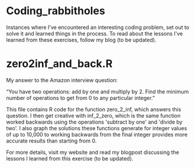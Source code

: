 # Coding_rabbitholes
Instances where I've encountered an interesting coding problem, set out to solve it and learned things in the process. To read about 
the lessons I've learned from these exercises, follow my blog (to be updated).

# zero2inf_and_back.R
My answer to the Amazon interview question: 

“You have two operations: add by one and multiply by 2. Find the minimum number of operations to get from 0 to any particular integer.”

This file contains R code for the function zero_2_inf, which answers this question. I then get creative with inf_2_zero, which is the same 
function worked backwards using the operations 'subtract by one' and 'divide by two'. I also graph the solutions these functions generate for integer values of up to 10,000 to working backwards from the final integer provides more accurate results than starting from 0. 

For more details, visit my website and read my blogpost discussing the lessons I learned from this exercise (to be updated).
